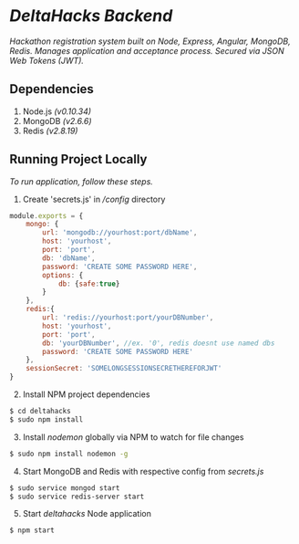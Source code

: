 # _DeltaHacks Backend_

_Hackathon registration system built on Node, Express, Angular, MongoDB, Redis. Manages application and acceptance process. Secured via JSON Web Tokens (JWT)._

## Dependencies

1. Node.js _(v0.10.34)_
2. MongoDB _(v2.6.6)_
2. Redis _(v2.8.19)_

## Running Project Locally

_To run application, follow these steps._

1. Create 'secrets.js' in _/config_ directory
```javascript
module.exports = {
    mongo: {
        url: 'mongodb://yourhost:port/dbName',
        host: 'yourhost',
        port: 'port',
        db: 'dbName',
        password: 'CREATE SOME PASSWORD HERE',
        options: {
            db: {safe:true}
        }
    },
    redis:{
        url: 'redis://yourhost:port/yourDBNumber',
        host: 'yourhost',
        port: 'port',
        db: 'yourDBNumber', //ex. '0', redis doesnt use named dbs
        password: 'CREATE SOME PASSWORD HERE'
    },
    sessionSecret: 'SOMELONGSESSIONSECRETHEREFORJWT'
}
```
2. Install NPM project dependencies
```bash
$ cd deltahacks
$ sudo npm install
```
3. Install _nodemon_ globally via NPM to watch for file changes
```bash
$ sudo npm install nodemon -g
```
4. Start MongoDB and Redis with respective config from _secrets.js_
```bash
$ sudo service mongod start
$ sudo service redis-server start
```
5. Start _deltahacks_ Node application
```bash
$ npm start
```
